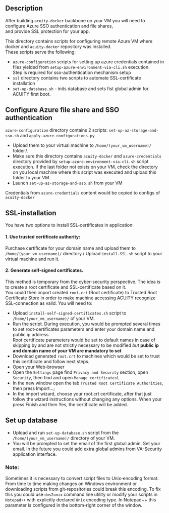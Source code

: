 ## Description
After building `acuity-docker` backbone on your VM you will need to configure Azure SSO authentication and file shares,\
and provide SSL protection for your app.

This directory contains scripts for configuring remote Azure VM where docker and `acuity-docker` repository was installed.\
These scripts serve the following:
* `azure-configuration` scripts for setting up azure credentials contained in files yielded from `setup-azure-environment-via-cli.sh` execution.\
  Step is required for sso-authentication mechanism setup
* `ssl` directory contains two scripts to automate SSL-certificate installation
* `set-up-database.sh` - inits database and sets fist global admin for ACUITY first boot.



## Configure Azure file share and SSO authentication
`azure-configuration` directory contains 2 scripts: `set-up-az-storage-and-sso.sh` and `apply-azure-configurations.py`
* Upload them to your virtual machine to `/home/(your_vm_username)/` folder.\
* Make sure this directory contains 
`acuity-docker` and `azure-credentials` directory provided by `setup-azure-environment-via-cli.sh` script execution. If the last folder not exists on your VM, check the directory on you local machine where this script was executed and upload this folder to your VM.
* Launch `set-up-az-storage-and-sso.sh` from your VM

Credentials from `azure-credentials` content would be copied to configs of `acuity-docker`
## SSL-installation
You have two options to install SSL-certificates in application:
#### 1. Use trusted certificate authority:
Purchase certificate for your domain name and upload them to `/home/(your_vm_username)/` directory./
Upload `install-SSL.sh` script to your virtual machine and run it.
#### 2. Generate self-signed certificates.  
This method is temporary from the cyber-security perspective. The idea is to create a root certificate and SSL-certificate based on it.\
You could then import created `root.crt` (Root certificate) to Trusted Root Certificate Store in order to make machine accessing ACUITY recognize SSL-connection as valid.
You will need to:
* Upload `install-self-signed-certificates.sh` script to `/home/(your_vm_username)/` of your VM.
* Run the script. During execution, you would be prompted several times to set root-certificates parameters and enter your domain name and public ip address. \
  Root certificate parameters would be set to default names in case of skipping by and are not strictly necessary to be modified *but*
  **public ip and domain name of your VM are mandatory to set**
* Download generated `root.crt` to machines which would be set to trust this certificate and follow next steps.
* Open your Web-browser
* Open the `Settings` page
  find `Privacy and Security` section, open `Security`, then find and open `Manage certificates`\
* In the new window open the tab `Trusted Root Certificate Authorities`, then press Import...;
* In the import wizard, choose your root.crt certificate, after that just follow the wizard instructions without changing any options. When your press Finish and then Yes, the certificate will be added.

## Set up database
* Upload and run `set-up-database.sh` script from the `/home/(your_vm_username)/` directory of your VM.
* You will be prompted to set the email of the first global admin. Set your email. In the future you could add extra global admins from VA-Security application interface.

### Note:
Sometimes it is necessary to convert script files to Unix-encoding format. From time to time making changes on Windows environment or downloading scripts from git-repositories could break this encoding. To fix this you could use `dos2unix` command line utility or modify your
scripts in `Notepad++` with explicitly declared `Unix` encoding type. In Notepad++ this parameter is configured in the bottom-right corner of the window.
